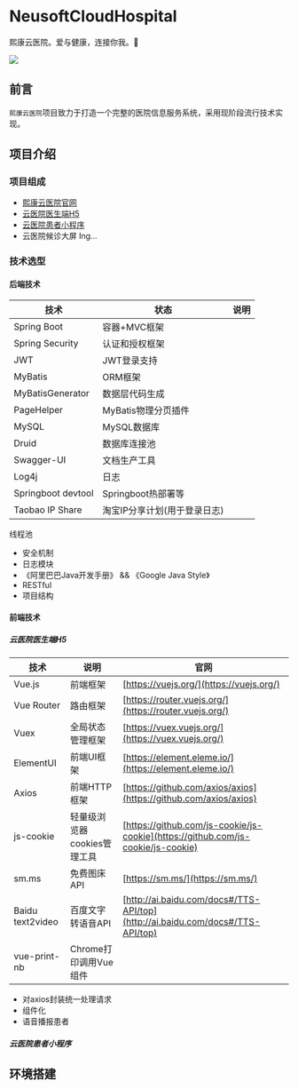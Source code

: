 # NeusoftCloudHospital
熙康云医院。爱与健康，连接你我。🏥

![](http://ww3.sinaimg.cn/large/006tNc79ly1g3cckd0xxhj30i7050gm1.jpg)

## 前言
`熙康云医院`项目致力于打造一个完整的医院信息服务系统，采用现阶段流行技术实现。

## 项目介绍

### 项目组成
- [熙康云医院官网](http://www.stevegan.com:1923/)
- [云医院医生端H5](http://localhost:8080/#/login)
- [云医院患者小程序](http://ww3.sinaimg.cn/large/006tNc79ly1g3y5wss61aj30nw0nwjww.jpg)
- 云医院候诊大屏 Ing...


### 技术选型
#### 后端技术

技术 | 状态 | 说明 |
----|----|----
Spring Boot | 容器+MVC框架 |
Spring Security | 认证和授权框架 |
JWT | JWT登录支持 |
MyBatis | ORM框架  |
MyBatisGenerator | 数据层代码生成 |
PageHelper | MyBatis物理分页插件 |
MySQL | MySQL数据库 |
Druid | 数据库连接池 |
Swagger-UI | 文档生产工具 |
Log4j  | 日志 |
Springboot devtool | Springboot热部署等 |
Taobao IP Share | 淘宝IP分享计划(用于登录日志) |
线程池

- 安全机制
- 日志模块
- 《阿里巴巴Java开发手册》 && 《Google Java Style》
- RESTful
- 项目结构

#### 前端技术
##### 云医院医生端H5
技术 | 说明 | 官网
----|----|----
Vue.js | 前端框架 | [https://vuejs.org/](https://vuejs.org/)
Vue Router | 路由框架 | [https://router.vuejs.org/](https://router.vuejs.org/)
Vuex | 全局状态管理框架 | [https://vuex.vuejs.org/](https://vuex.vuejs.org/)
ElementUI | 前端UI框架 | [https://element.eleme.io/](https://element.eleme.io/)
Axios | 前端HTTP框架 | [https://github.com/axios/axios](https://github.com/axios/axios)
js-cookie | 轻量级浏览器cookies管理工具 | [https://github.com/js-cookie/js-cookie](https://github.com/js-cookie/js-cookie)
sm.ms | 免费图床API | [https://sm.ms/](https://sm.ms/)
Baidu text2video | 百度文字转语音API | [http://ai.baidu.com/docs#/TTS-API/top](http://ai.baidu.com/docs#/TTS-API/top)
vue-print-nb | Chrome打印调用Vue组件

- 对axios封装统一处理请求
- 组件化
- 语音播报患者

##### 云医院患者小程序

## 环境搭建
